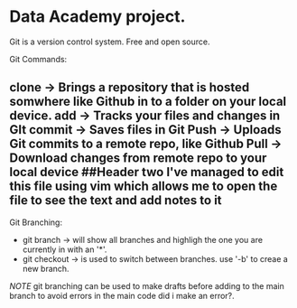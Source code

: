 # Data Academy project.

Git is a version control system. Free and open source.

Git Commands:

clone -> Brings a repository that is hosted somwhere like Github in to a folder  on your local device.
add -> Tracks your files and changes in GIt
commit -> Saves files in Git
Push -> Uploads Git commits to a remote repo, like Github
Pull -> Download changes from remote repo to your local device
 ##Header two
I've managed to edit this file using vim which allows me to open the file to see the text and add notes to it
-----
Git Branching:
- git branch -> will show all branches and highligh the one you are currently in with an '*'.
- git checkout -> is used to switch between branches. use '-b' to creae a new branch.

*NOTE* git branching can be used to make drafts before adding to the main branch to avoid errors in the main code
did i make an error?.
